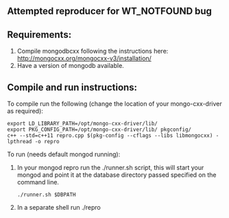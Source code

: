 ## Attempted reproducer for WT_NOTFOUND bug
## Requirements:

1. Compile mongodbcxx following the instructions here:
http://mongocxx.org/mongocxx-v3/installation/
2. Have a version of mongodb available.

## Compile and run instructions:
To compile run the following (change the location of your mongo-cxx-driver as required):

    export LD_LIBRARY_PATH=/opt/mongo-cxx-driver/lib/
    export PKG_CONFIG_PATH=/opt/mongo-cxx-driver/lib/ pkgconfig/
    c++ --std=c++11 repro.cpp $(pkg-config --cflags --libs libmongocxx) -lpthread -o repro

To run (needs default mongod running):
1. In your mongod repro run the ./runner.sh script, this will start your mongod and point it at the database directory passed specified on the command line.

       ./runner.sh $DBPATH
2. In a separate shell run ./repro

